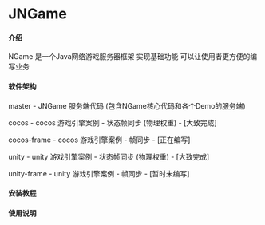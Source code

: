 # JNGame

#### 介绍
NGame 是一个Java网络游戏服务器框架 实现基础功能 可以让使用者更方便的编写业务 

#### 软件架构
master - JNGame 服务端代码 (包含NGame核心代码和各个Demo的服务端)


cocos - cocos 游戏引擎案例 - 状态帧同步 (物理权重) - [大致完成]

cocos-frame - cocos 游戏引擎案例 - 帧同步 - [正在编写]

unity - unity 游戏引擎案例 - 状态帧同步 (物理权重) - [大致完成]

unity-frame - unity 游戏引擎案例 - 帧同步 - [暂时未编写]


#### 安装教程

#### 使用说明
